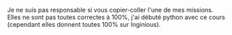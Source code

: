 Je ne suis pas responsable si vous copier-coller l'une de mes missions. 
Elles ne sont pas toutes correctes à 100%, j'ai débuté python avec ce cours (cependant elles donnent toutes 100% sur Inginious).
